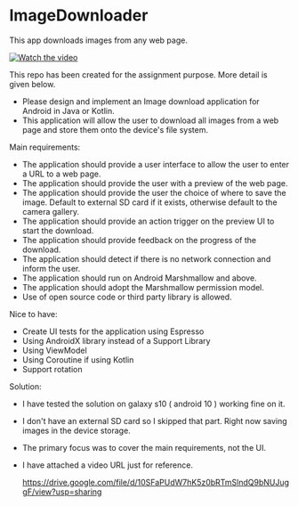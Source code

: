 # ImageDownloader

This app downloads images from any web page.

[![Watch the video](https://i.imgur.com/vKb2F1B.png)](https://drive.google.com/file/d/10SFaPUdW7hK5z0bRTmSlndQ9bNUJuggF/view?usp=sharing)



This repo has been created for the assignment purpose. More detail is given below.

- Please design and implement an Image download application for Android in Java or Kotlin.
- This application will allow the user to download all images from a web page and store them onto the device's file system.

Main requirements:
 - The application should provide a user interface to allow the user to enter a URL to a web page.
 - The application should provide the user with a preview of the web page.
 - The application should provide the user the choice of where to save the image. Default to external SD card if it exists, otherwise default to the camera
   gallery.
 - The application should provide an action trigger on the preview UI to start the download.
 - The application should provide feedback on the progress of the download.
 - The application should detect if there is no network connection and inform the user.
 - The application should run on Android Marshmallow and above.
 - The application should adopt the Marshmallow permission model.
 - Use of open source code or third party library is allowed.

Nice to have:
 - Create UI tests for the application using Espresso
 - Using AndroidX library instead of a Support Library
 - Using ViewModel
 - Using Coroutine if using Kotlin
 - Support rotation
 
 
 Solution:
  - I have tested the solution on galaxy s10 ( android 10 ) working fine on it. 
  - I don't have an external SD card so I skipped that part. Right now saving images in the device storage.
  - The primary focus was to cover the main requirements, not the UI.
  - I have attached a video URL just for reference. 
  
    https://drive.google.com/file/d/10SFaPUdW7hK5z0bRTmSlndQ9bNUJuggF/view?usp=sharing
